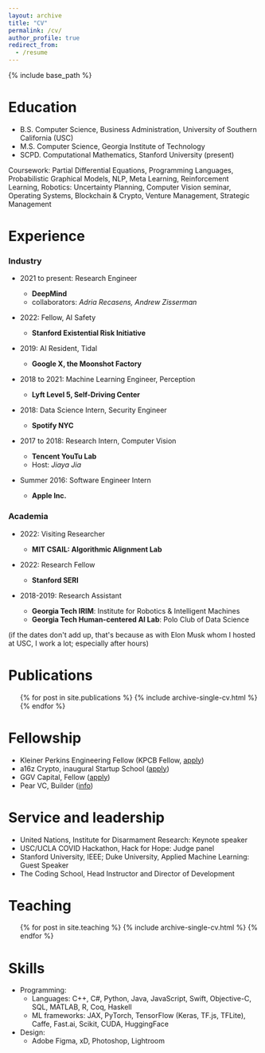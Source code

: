 ```yaml
---
layout: archive
title: "CV"
permalink: /cv/
author_profile: true
redirect_from:
  - /resume
---
```


{% include base_path %}

Education
======
* B.S. Computer Science, Business Administration, University of Southern California (USC)
* M.S. Computer Science, Georgia Institute of Technology
* SCPD. Computational Mathematics, Stanford University (present)

Coursework: Partial Differential Equations, Programming Languages, Probabilistic Graphical Models, NLP, Meta Learning, Reinforcement Learning, Robotics: Uncertainty Planning, Computer Vision seminar, Operating Systems, Blockchain & Crypto, Venture Management, Strategic Management

Experience
======
### Industry ###
* 2021 to present: Research Engineer
  * **DeepMind**
  * collaborators: *Adria Recasens, Andrew Zisserman*

* 2022: Fellow, AI Safety
  * **Stanford Existential Risk Initiative**

* 2019: AI Resident, Tidal
  * **Google X, the Moonshot Factory**

* 2018 to 2021: Machine Learning Engineer, Perception 
  * **Lyft Level 5, Self-Driving Center**

* 2018: Data Science Intern, Security Engineer
  * **Spotify NYC**

* 2017 to 2018: Research Intern, Computer Vision
  * **Tencent YouTu Lab**
  * Host: *Jiaya Jia*

* Summer 2016: Software Engineer Intern
  * **Apple Inc.**

### Academia ###
* 2022: Visiting Researcher
  * **MIT CSAIL: Algorithmic Alignment Lab**

* 2022: Research Fellow
  * **Stanford SERI**

* 2018-2019: Research Assistant
  * **Georgia Tech IRIM**: Institute for Robotics & Intelligent Machines
  * **Georgia Tech Human-centered AI Lab**: Polo Club of Data Science


<!--   * Duties included: Tagging issues
  * Supervisor: Professor Git -->

<!-- * Fall 2015: Research Assistant
  * Github University
  * Duties included: Merging pull requests
  * Supervisor: Professor Hub -->

(if the dates don't add up, that's because as with Elon Musk whom I hosted at USC, I work a lot; especially after hours) 

<!-- I've practiced simultaneous-tasking since college, where I represented 2 teams in a business competition at once) -->


Publications
======
  <ul>{% for post in site.publications %}
    {% include archive-single-cv.html %}
  {% endfor %}</ul>
  
<!-- Talks
======
  <ul>{% for post in site.talks %}
    {% include archive-single-talk-cv.html %}
  {% endfor %}</ul> -->
  
Fellowship
======
* Kleiner Perkins Engineering Fellow (KPCB Fellow, [apply](https://fellows.kleinerperkins.com/))
* a16z Crypto, inaugural Startup School ([apply](https://a16zcrypto.com/css))
* GGV Capital, Fellow ([apply](https://new.qq.com/rain/a/20220928A08UEE00))
* Pear VC, Builder ([info](https://medium.com/@pearvc/pear-builders-a-community-of-seasoned-software-engineers-starting-companies-soon-1925e88ae402))

Service and leadership
======
* United Nations, Institute for Disarmament Research: Keynote speaker
* USC/UCLA COVID Hackathon, Hack for Hope: Judge panel
* Stanford University, IEEE; Duke University, Applied Machine Learning: Guest Speaker
* The Coding School, Head Instructor and Director of Development

Teaching
======
  <ul>
  {% for post in site.teaching %}
    {% include archive-single-cv.html %}
  {% endfor %}
  </ul>
  
Skills
======
* Programming:
  * Languages: C++, C#, Python, Java, JavaScript, Swift, Objective-C, SQL, MATLAB, R, Coq, Haskell
  * ML frameworks: JAX, PyTorch, TensorFlow (Keras, TF.js, TFLite), Caffe, Fast.ai, Scikit, CUDA, HuggingFace
* Design:
  * Adobe Figma, xD, Photoshop, Lightroom
